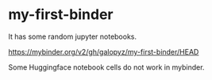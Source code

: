 # my-first-binder

It has some random jupyter notebooks. 

https://mybinder.org/v2/gh/galopyz/my-first-binder/HEAD

Some Huggingface notebook cells do not work in mybinder.
